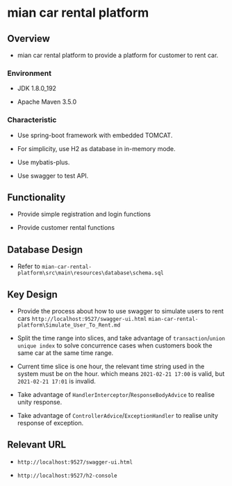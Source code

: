 # mian car rental platform

## Overview

- mian car rental platform to provide a platform for customer to rent car.

### Environment

- JDK 1.8.0_192

- Apache Maven 3.5.0

### Characteristic

- Use spring-boot framework with embedded TOMCAT. 

- For simplicity, use H2 as database in in-memory mode.

- Use mybatis-plus.

- Use swagger to test API.

## Functionality

- Provide simple registration and login functions

- Provide customer rental functions

## Database Design

- Refer to `mian-car-rental-platform\src\main\resources\database\schema.sql`

## Key Design

- Provide the process about how to use swagger to simulate users to rent cars `http://localhost:9527/swagger-ui.html` `mian-car-rental-platform\Simulate_User_To_Rent.md` 

- Split the time range into slices, and take advantage of `transaction`/`union unique index` to solve concurrence cases when customers book the same car at the same time range. 

- Current time slice is one hour, the relevant time string used in the system must be on the hour. which means `2021-02-21 17:00` is valid, but `2021-02-21 17:01` is invalid.

- Take advantage of `HandlerInterceptor`/`ResponseBodyAdvice` to realise unity response.

- Take advantage of `ControllerAdvice`/`ExceptionHandler` to realise unity response of exception.

## Relevant URL

- `http://localhost:9527/swagger-ui.html`

- `http://localhost:9527/h2-console`


      

